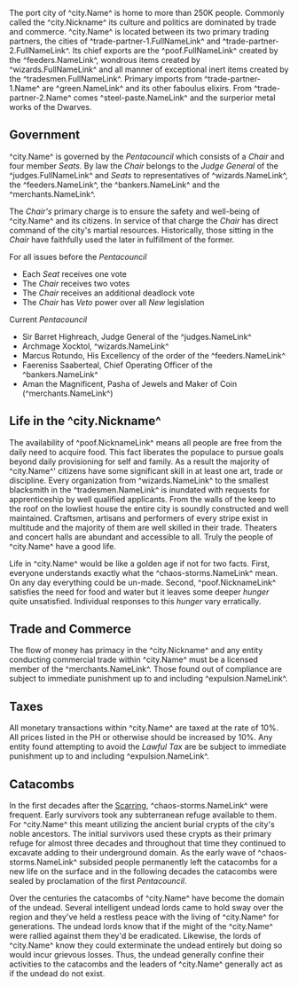 The port city of ^city.Name^ is home to more than 250K people. Commonly called the ^city.Nickname^ its culture and politics are dominated by trade and commerce. ^city.Name^ is located between its two primary trading partners, the cities of ^trade-partner-1.FullNameLink^ and ^trade-partner-2.FullNameLink^. Its chief exports are the ^poof.FullNameLink^ created by the ^feeders.NameLink^, wondrous items created by ^wizards.FullNameLink^ and all manner of exceptional inert items created by the ^tradesmen.FullNameLink^. Primary imports from ^trade-partner-1.Name^ are ^green.NameLink^ and its other faboulus elixirs. From ^trade-partner-2.Name^ comes ^steel-paste.NameLink^ and the surperior metal works of the Dwarves.

## Government
^city.Name^ is governed by the *Pentacouncil* which consists of a *Chair* and four member *Seats*. By law the *Chair* belongs to the *Judge General* of the ^judges.FullNameLink^ and *Seats* to representatives of ^wizards.NameLink^, the ^feeders.NameLink^, the ^bankers.NameLink^ and the ^merchants.NameLink^.

The *Chair's* primary charge is to ensure the safety and well-being of ^city.Name^ and its citizens. In service of that charge the *Chair* has direct command of the city's martial resources. Historically, those sitting in the *Chair* have faithfully used the later in fulfillment of the former.

For all issues before the *Pentacouncil* 

* Each *Seat* receives one vote
* The *Chair* receives two votes 
* The *Chair* receives an additional deadlock vote
* The *Chair* has *Veto* power over all *New* legislation

Current *Pentacouncil*
- Sir Barret Highreach, Judge General of the ^judges.NameLink^
- Archmage Xocktol, ^wizards.NameLink^
- Marcus Rotundo, His Excellency of the order of the ^feeders.NameLink^
- Faereniss Saaberteal, Chief Operating Officer of the ^bankers.NameLink^
- Aman the Magnificent, Pasha of Jewels and Maker of Coin (^merchants.NameLink^)

## Life in the ^city.Nickname^
The availability of ^poof.NicknameLink^ means all people are free from the daily need to acquire food. This fact liberates the populace to pursue goals beyond daily provisioning for self and family. As a result the majority of ^city.Name^' citizens have some significant skill in at least one art, trade or discipline. Every organization from ^wizards.NameLink^ to the smallest blacksmith in the ^tradesmen.NameLink^ is inundated with requests for apprenticeship by well qualified applicants. From the walls of the keep to the roof on the lowliest house the entire city is soundly constructed and well maintained. Craftsmen, artisans and performers of every stripe exist in multitude and the majority of them are well skilled in their trade. Theaters and concert halls are abundant and accessible to all. Truly the people of ^city.Name^ have a good life.

Life in ^city.Name^ would be like a golden age if not for two facts. First, everyone understands exactly what the ^chaos-storms.NameLink^ mean. On any day everything could be un-made. Second, ^poof.NicknameLink^ satisfies the need for food and water but it leaves some deeper _hunger_ quite unsatisfied. Individual responses to this _hunger_ vary erratically.

## Trade and Commerce
The flow of money has primacy in the ^city.Nickname^ and any entity conducting commercial trade within ^city.Name^ must be a licensed member of the ^merchants.NameLink^. Those found out of compliance are subject to immediate punishment up to and including ^expulsion.NameLink^.

## Taxes
All monetary transactions within ^city.Name^ are taxed at the rate of 10%. All prices listed in the PH or otherwise should be increased by 10%. Any entity found attempting to avoid the *Lawful Tax* are be subject to immediate punishment up to and including ^expulsion.NameLink^.

## Catacombs
In the first decades after the [Scarring](./scarred-world.md), ^chaos-storms.NameLink^ were frequent. Early survivors took any subterranean refuge available to them. For ^city.Name^ this meant utilizing the ancient burial crypts of the city's noble ancestors. The initial survivors used these crypts as their primary refuge for almost three decades and throughout that time they continued to excavate adding to their underground domain. As the early wave of ^chaos-storms.NameLink^ subsided people permanently left the catacombs for a new life on the surface and in the following decades the catacombs were sealed by proclamation of the first *Pentacouncil*.

Over the centuries the catacombs of ^city.Name^ have become the domain of the undead. Several intelligent undead lords came to hold sway over the region and they've held a restless peace with the living of ^city.Name^ for generations. The undead lords know that if the might of the ^city.Name^ were rallied against them they'd be eradicated. Likewise, the lords of ^city.Name^ know they could exterminate the undead entirely but doing so would incur grievous losses. Thus, the undead generally confine their activities to the catacombs and the leaders of ^city.Name^ generally act as if the undead do not exist.
